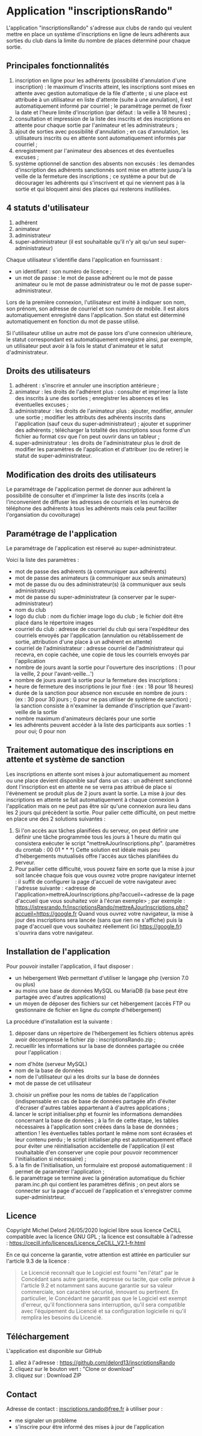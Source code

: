 # Application "inscriptionsRando" #

L'application "inscriptionsRando" s'adresse aux clubs de rando qui veulent mettre en place un système d'inscriptions en ligne de leurs adhérents aux sorties du club dans la limite du nombre de places déterminé pour chaque sortie.

## Principales fonctionnalités ##
1. inscription en ligne pour les adhérents (possibilité d'annulation d'une inscription) : le maximum d'inscrits atteint, les inscriptions sont mises en attente avec gestion automatique de la file d'attente ; si une place est attribuée à un utilisateur en liste d'attente (suite à une annulation), il est automatiquement informé par courriel ; le paramétrage permet de fixer la date et l'heure limite d'inscription (par défaut : la veille à 18 heures) ;
2. consultation et impression de la liste des inscrits et des inscriptions en attente pour chaque sortie par l'animateur et les administrateurs ;
3. ajout de sorties avec possibilité d'annulation ; en cas d'annulation, les utilisateurs inscrits ou en attente sont automatiquement informés par courriel ;
4. enregistrement par l'animateur des absences et des éventuelles excuses ;
5. système optionnel de sanction des absents non excusés : les demandes d'inscription des adhérents sanctionnés sont mise en attente jusqu'à la veille de la fermeture des inscriptions ; ce système a pour but de décourager les adhérents qui s'inscrivent et qui ne viennent pas à la sortie et qui bloquent ainsi des places qui resterons inutilisées.

## 4 statuts d'utilisateur ##
1. adhérent
2. animateur
3. administrateur
4. super-administrateur (il est souhaitable qu'il n'y ait qu'un seul super-administrateur)

Chaque utilisateur s'identifie dans l'application en fournissant :
- un identifiant : son numéro de licence ;
- un mot de passe : le mot de passe adhérent ou le mot de passe animateur ou le mot de passe administrateur ou le mot de passe super-administrateur.

Lors de la première connexion, l'utilisateur est invité à indiquer son nom, son prénom, son adresse de courriel et son numéro de mobile. Il est alors automatiquement enregistré dans l'application.
Son statut est déterminé automatiquement en fonction du mot de passe utilisé.

Si l'utilisateur utilise un autre mot de passe lors d'une connexion ultérieure, le statut correspondant est automatiquement enregistré ainsi, par exemple, un utilisateur peut avoir à la fois le statut d'animateur et le satut d'administrateur.

## Droits des utilisateurs ##
1. adhérent :  s'inscrire et annuler une inscription antérieure ;
2. animateur : les droits de l'adhérent plus : consulter et imprimer la liste des inscrits à une des sorties ; enregistrer les absences et les éventuelles excuses ;
3. administrateur : les droits de l'animateur plus : ajouter, modifier, annuler une sortie ; modifier les attributs des adhérents inscrits dans l'application (sauf ceux du super-administrateur) ; ajouter et supprimer des adhérents ; télécharger la totalité des inscriptions sous forme d'un fichier au format csv que l'on peut ouvrir dans un tableur ;
4. super-administrateur : les droits de l'administrateur plus le droit de modifier les paramètres de l'application et d'attribuer (ou de retirer) le statut de super-administrateur.

## Modification des droits des utilisateurs ##
Le paramétrage de l'application permet de donner aux adhérent la possibilité de consulter et d'imprimer la liste des inscrits (cela a l'inconvenient de diffuser les adresses de courriels et les numéros de téléphone des adhérents à tous les adhérents mais cela peut faciliter l'organsiation du covoiturage)

## Paramétrage de l'application ##
Le paramétrage de l'application est réservé au super-administrateur.

Voici la liste des paramètres :

- mot de passe des adhérents (à communiquer aux adhérents)
- mot de passe des animateurs (à communiquer aux seuls animateurs)
- mot de passe du ou des administrateur(s) (à communiquer aux seuls administrateurs)
- mot de passe du super-administrateur (à conserver par le super-administrateur)
- nom du club
- logo du club : nom du fichier image logo du club ; le fichier doit être placé dans le répertoire images
- courriel du club : adresse de courriel du club qui sera l'expéditeur des courriels envoyés par l'application (annulation ou rétablissement de sortie, attribution d'une place à un adhérent en attente)
- courriel de l'administrateur : adresse courriel de l'administrateur qui recevra, en copie cachée, une copie de tous les courriels envoyés par l'application
- nombre de jours avant la sortie pour l'ouverture des inscriptions : (1 pour la veille, 2 pour l'avant-veille...')
- nombre de jours avant la sortie pour la fermeture des inscriptions :
- heure de fermeture des inscriptions le jour fixé : (ex : 18 pour 18 heures)
- durée de la sanction pour absence non excusée en nombre de jours : (ex : 30 pour 30 jours ; 0 pour ne pas utiliser de système de sanction) ; la sanction consiste à n'examiner la demande d'inscription que l'avant-veille de la sortie
- nombre maximum d'animateurs déclarés pour une sortie
- les adhérents peuvent accéder à la liste des participants aux sorties : 1 pour oui; 0 pour non

## Traitement automatique des inscriptions en attente et système de sanction ##
Les inscriptions en attente sont mises à jour automatiquement au moment ou une place devient disponible sauf dans un cas : un adhérent sanctionné dont l'inscription est en attente ne se verra pas attribué de place si l'évènement se produit plus de 2 jours avant la sortie.
La mise à jour des inscriptions en attente se fait automatiquement à chaque connexion à l'application mais on ne peut pas être sûr qu'une connexion aura lieu dans les 2 jours qui précèdent la sortie.
Pour palier cette difficulté, on peut mettre en place une des 2 solutions suivantes :
1. Si l'on accès aux tâches planifiées du serveur, on peut définir une définir une tâche programmée tous les jours à 1 heure du matin  qui consistera exécuter le script "mettreAJourInscriptions.php".
(paramètres du crontab : 00 01 * * *)
Cette solution est idéale mais peu d'hébergements mutualisés offre l'accès aux tâches planifiées du serveur.
2. Pour pallier cette difficulté, vous pouvez faire en sorte que la mise à jour soit lancée chaque fois que vous ouvrez votre propre navigateur internet : il suffit de configurer la page d'accueil de votre navigateur avec l'adresse suivante : <adresse de l'application>mettreAJourInscriptions.php?accueil=<adresse de la page d'accueil que vous souhaitez voir à l'écran exemple> ; par exemple : 
https://istresrando.fr/inscriptionsRando/mettreAJourInscriptions.php?accueil=https://google.fr
Quand vous ouvrez votre navigateur, la mise à jour des inscriptions sera lancée (sans que rien ne s'affiche) puis la page d'accueil que vous souhaitez réellement (ici https://google.fr) s'ouvrira dans votre navigateur.


## Installation de l'application ##
Pour pouvoir installer l'application, il faut disposer :
- un hébergement Web permettant d'utiliser le langage php (version 7.0 ou plus)
- au moins une base de données MySQL ou MariaDB (la base peut être partagée avec d'autres applications)
- un moyen de déposer des fichiers sur cet hébergement (accès FTP ou gestionnaire de fichier en ligne du compte d'hébergement)

La procédure d'installation est la suivante :
1. déposer dans un répertoire de l'hébergement les fichiers obtenus après avoir décompressé le fichier zip : inscriptionsRando.zip ;
2. recueillir les informations sur la base de données partagée ou créée pour l'application :
- nom d'hôte (serveur MySQL)
- nom de la base de données
- nom de l'utilisateur qui a les droits sur la base de données
- mot de passe de cet utilisateur
3. choisir un préfixe pour les noms de tables de l'application (indispensable en cas de base de données partagée afin d'éviter d'écraser d'autres tables appartenant à d'autres applications ;
4. lancer le script initialiser.php et fournir les informations demandées concernant la base de données ; à la fin de cette étape, les tables nécessaires à l'application sont créées dans la base de données ; attention ! les éventuelles tables portant le même nom sont écrasées et leur contenu perdu ; le script initialiser.php est automatiquement effacé pour éviter une réinitialisation accidentelle de l'application (il est souhaitable d'en conserver une copie pour pouvoir recommencer l'initialisation si nécessaire) ;
5. à la fin de l'initialisation, un formulaire est proposé automatiquement : il permet de paramétrer l'application ;
6. le paramétrage se termine avec la génération automatique du fichier param.inc.ph qui contient les paramètres définis ; on peut alors se connecter sur la page d'accueil de l'application et s'enregistrer comme super-administrteur.

## Licence ##
Copyright Michel Delord 26/05/2020 logiciel libre sous licence CeCILL compatible avec la licence GNU GPL ; la licence est consultable à l'adresse : 
https://cecill.info/licences/Licence_CeCILL_V2.1-fr.html 

En ce qui concerne la garantie, votre attention est attirée en particulier sur l'article 9.3 de la licence :
> Le Licencié reconnaît que le Logiciel est fourni "en l'état" par le Concédant sans autre garantie, expresse ou tacite, que celle prévue à l'article 9.2 et notamment sans aucune garantie sur sa valeur commerciale, son caractère sécurisé, innovant ou pertinent.
> En particulier, le Concédant ne garantit pas que le Logiciel est exempt d'erreur, qu'il fonctionnera sans interruption, qu'il sera compatible avec l'équipement du Licencié et sa  configuration logicielle ni qu'il remplira les besoins du Licencié.

## Téléchargement ##
L'application est disponible sur GitHub
1. allez à l'adresse : https://github.com/delord13/inscriptionsRando
2. cliquez sur le bouton vert : "Clone or download"
3. cliquez sur : Download ZIP

## Contact ##
Adresse de contact : inscriptions.rando@free.fr
à utiliser pour :
- me signaler un problème
- s'inscrire pour être informé des mises à jour de l'application
